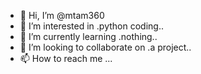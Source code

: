 - 👋 Hi, I’m @mtam360
- 👀 I’m interested in .python coding..
- 🌱 I’m currently learning .nothing..
- 💞️ I’m looking to collaborate on .a project..
- 📫 How to reach me ...

<!---
mtam360/mtam360 is a ✨ special ✨ repository because its `README.md` (this file) appears on your GitHub profile.
You can click the Preview link to take a look at your changes.
--->
